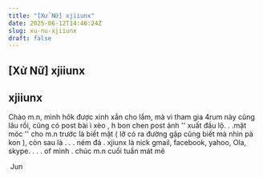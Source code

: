 ```yaml
---
title: "[Xử Nữ] xjiiunx"
date: 2025-06-12T14:46:24Z
slug: xu-nu-xjiiunx
draft: false
---
```


## [Xử Nữ] xjiiunx

## xjiiunx

Chào m.n, mình hôk được xinh xắn cho lắm, mà vì tham gia 4rum này cũng lâu rồi, cũng có post bài ì xèo , h bon chen post ảnh '' xuất đầu lộ. . .mặt móc '' cho m.n trước là biết mặt ( lỡ có ra đường gặp cũng biết mà nhìn pà kon  ), còn sau là . . . ném đá . xjiunx là nick gmail, facebook, yahoo, Ola, skype. . . . of mình  . chúc m.n cuối tuần mát mẽ 
 
 
 ​​ ​Jun​
